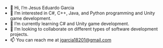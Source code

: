 - 👋 Hi, I’m Jesus Eduardo Garcia
- 👀 I’m interested in C#, C++, Java, and Python programming and Unity game development. 
- 🌱 I’m currently learning C# and Unity game development.
- 💞️ I’m looking to collaborate on different types of software development projects. 
- 📫 You can reach me at jgarcia18201@gmail.com

<!---
Jgarcia18201/Jgarcia18201 is a ✨ special ✨ repository because its `README.md` (this file) appears on your GitHub profile.
You can click the Preview link to take a look at your changes.
--->
